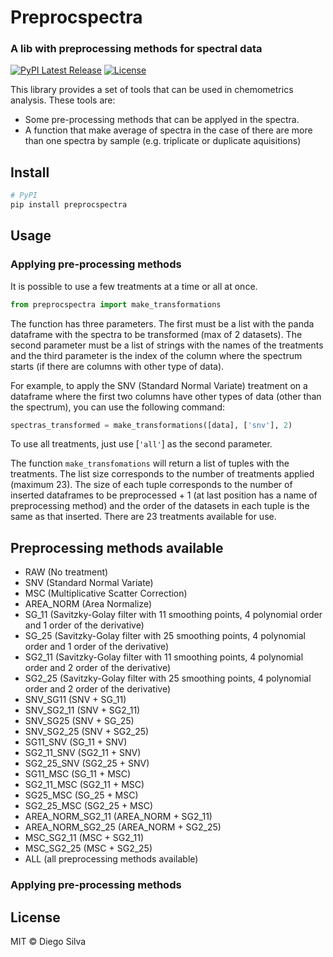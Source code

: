 # Preprocspectra
### A lib with preprocessing methods for spectral data

[![PyPI Latest Release](https://img.shields.io/pypi/v/preprocspectra.svg)](https://pypi.org/project/preprocspectra/)
[![License](https://img.shields.io/pypi/l/preprocspectra.svg)](https://github.com/dijsilva/preprocspectra/blob/master/LICENSE)

This library provides a set of tools that can be used in chemometrics analysis.
These tools are:
 - Some pre-processing methods that can be applyed in the spectra.
 - A function that make average of spectra in the case of there are more than one spectra by sample (e.g. triplicate or duplicate aquisitions)

## Install
```sh
# PyPI
pip install preprocspectra
```

## Usage
### Applying pre-processing methods
It is possible to use a few treatments at a time or all at once.
```python
from preprocspectra import make_transformations
```
The function has three parameters. The first must be a list with the panda dataframe with the spectra to be transformed (max of 2 datasets). The second parameter must be a list of strings with the names of the treatments and the third parameter is the index of the column where the spectrum starts (if there are columns with other type of data).

For example, to apply the SNV (Standard Normal Variate) treatment on a dataframe where the first two columns have other types of data (other than the spectrum), you can use the following command:
```python
spectras_transformed = make_transformations([data], ['snv'], 2)
```
To use all treatments, just use [`'all'`] as the second parameter.

The function `make_transfomations` will return a list of tuples with the treatments. The list size corresponds to the number of treatments applied (maximum 23). The size of each tuple corresponds to the number of inserted dataframes to be preprocessed + 1 (at last position has a name of preprocessing method) and the order of the datasets in each tuple is the same as that inserted.
There are 23 treatments available for use.

## Preprocessing methods available

- RAW (No treatment)
- SNV (Standard Normal Variate)
- MSC (Multiplicative Scatter Correction)
- AREA_NORM (Area Normalize)
- SG_11 (Savitzky-Golay filter with 11 smoothing points, 4 polynomial order and 1 order of the derivative)
- SG_25 (Savitzky-Golay filter with 25 smoothing points, 4 polynomial order and 1 order of the derivative)
- SG2_11 (Savitzky-Golay filter with 11 smoothing points, 4 polynomial order and 2 order of the derivative)
- SG2_25 (Savitzky-Golay filter with 25 smoothing points, 4 polynomial order and 2 order of the derivative)
- SNV_SG11 (SNV + SG_11)
- SNV_SG2_11 (SNV + SG2_11)
- SNV_SG25 (SNV + SG_25)
- SNV_SG2_25 (SNV + SG2_25)
- SG11_SNV (SG_11 + SNV)
- SG2_11_SNV (SG2_11 + SNV)
- SG2_25_SNV (SG2_25 + SNV)
- SG11_MSC (SG_11 + MSC)
- SG2_11_MSC (SG2_11 + MSC)
- SG25_MSC (SG_25 + MSC)
- SG2_25_MSC (SG2_25 + MSC)
- AREA_NORM_SG2_11 (AREA_NORM + SG2_11)
- AREA_NORM_SG2_25 (AREA_NORM + SG2_25)
- MSC_SG2_11 (MSC + SG2_11)
- MSC_SG2_25 (MSC + SG2_25)
- ALL (all preprocessing methods available)


### Applying pre-processing methods

## License
MIT © Diego Silva
